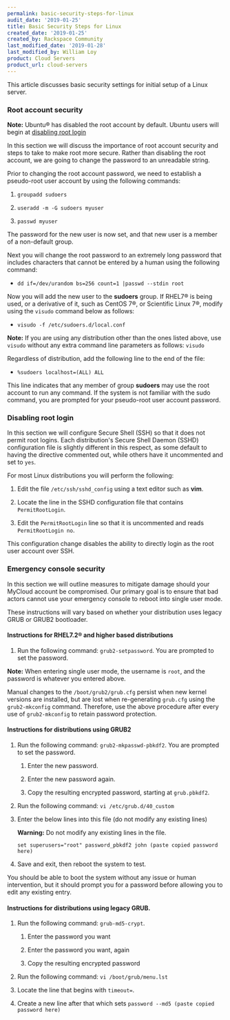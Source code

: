 ```yaml
---
permalink: basic-security-steps-for-linux
audit_date: '2019-01-25'
title: Basic Security Steps for Linux
created_date: '2019-01-25'
created_by: Rackspace Community
last_modified_date: '2019-01-28'
last_modified_by: William Loy
product: Cloud Servers
product_url: cloud-servers
---
```


This article discusses basic security settings for initial setup of a Linux server.


### Root account security

**Note:** Ubuntu&reg; has disabled the root account by default. Ubuntu users will begin at [disabling root login](#disabling-root-login)

In this section we will discuss the importance of root account security and steps to take to make root more secure.
Rather than disabling the root account, we are going to change the password to an unreadable string.

Prior to changing the root account password, we need to establish a pseudo-root user account by using the following commands:

1. ```groupadd sudoers```

2. ```useradd -m -G sudoers myuser```

3. ```passwd myuser```

The password for the new user is now set, and that new user is a member of a non-default group.

Next you will change the root password to an extremely long password that includes characters that cannot be entered by a human using the following command:

- ```dd if=/dev/urandom bs=256 count=1 |passwd --stdin root```

Now you will add the new user to the **sudoers** group. If RHEL7&reg; is being used, or a derivative of it, such as CentOS 7&reg;, or Scientific Linux 7&reg;, modify using the ```visudo``` command below as follows:

- ```visudo -f /etc/sudoers.d/local.conf```

**Note:** If you are using any distribution other than the ones listed above, use ```visudo``` without any extra command line parameters as follows: ```visudo```

Regardless of distribution, add the following line to the end of the file:

- ```%sudoers localhost=(ALL) ALL```

This line indicates that any member of group **sudoers** may use the root account to run any command. If the system is not familiar with the sudo command, you are prompted for your pseudo-root user account password.

### Disabling root login

In this section we will configure Secure Shell (SSH) so that it does not permit root logins. Each distribution's Secure Shell Daemon (SSHD) configuration file is slightly different in this respect, as some default to having the directive commented out, while others have it uncommented and set to ```yes```.

For most Linux distributions you will perform the following:

1. Edit the file ```/etc/ssh/sshd_config``` using a text editor such as **vim**.

2. Locate the line in the SSHD configuration file that contains ```PermitRootLogin```.

3. Edit the ```PermitRootLogin``` line so that it is uncommented and reads ```PermitRootLogin no```.

This configuration change disables the ability to directly login as the root user account over SSH.

### Emergency console security

In this section we will outline measures to mitigate damage should your MyCloud account be compromised. Our primary goal is to ensure that bad actors cannot use your emergency console to reboot into single user mode.

These instructions will vary based on whether your distribution uses legacy GRUB or GRUB2 bootloader.

#### Instructions for RHEL7.2&reg; and higher based distributions

1. Run the following command:  ```grub2-setpassword```. You are prompted to set the password.

**Note:** When entering single user mode, the username is ```root```, and the password is whatever you entered above.

Manual changes to the ```/boot/grub2/grub.cfg``` persist when new kernel versions are installed, but are lost when re-generating ```grub.cfg``` using the ```grub2-mkconfig``` command. Therefore, use the above procedure after every use of ```grub2-mkconfig``` to retain password protection.

#### Instructions for distributions using GRUB2

1. Run the following command: ```grub2-mkpasswd-pbkdf2```. You are prompted to set the password.

    1. Enter the new password.

    2. Enter the new password again.

    3. Copy the resulting encrypted password, starting at ```grub.pbkdf2```.

2. Run the following command: ```vi /etc/grub.d/40_custom```

3. Enter the below lines into this file (do not modify any existing lines)

    **Warning:** Do not modify any existing lines in the file.

      `set superusers="root"
       password_pbkdf2 john (paste copied password here)`

4. Save and exit, then reboot the system to test.

You should be able to boot the system without any issue or human intervention, but it should prompt you for a password before allowing you to edit any existing entry.

#### Instructions for distributions using legacy GRUB.

1. Run the following command: ```grub-md5-crypt```.

    1. Enter the password you want

    2. Enter the password you want, again

    3. Copy the resulting encrypted password

2. Run the following command: ```vi /boot/grub/menu.lst```

3. Locate the line that begins with ```timeout=```.

4. Create a new line after that which sets ```password --md5 (paste copied password here)```


